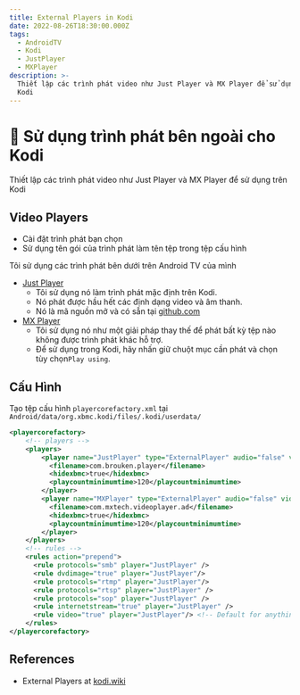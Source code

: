 ```yaml
---
title: External Players in Kodi
date: 2022-08-26T18:30:00.000Z
tags:
  - AndroidTV
  - Kodi
  - JustPlayer
  - MXPlayer
description: >-
  Thiết lập các trình phát video như Just Player và MX Player để sử dụng trên
  Kodi
---
```


# 📀 Sử dụng trình phát bên ngoài cho Kodi

Thiết lập các trình phát video như Just Player và MX Player để sử dụng trên Kodi

## Video Players

* Cài đặt trình phát bạn chọn
* Sử dụng tên gói của trình phát làm tên tệp trong tệp cấu hình

Tôi sử dụng các trình phát bên dưới trên Android TV của mình

* [Just Player](https://play.google.com/store/apps/details?id=com.brouken.player)
  * Tôi sử dụng nó làm trình phát mặc định trên Kodi.
  * Nó phát được hầu hết các định dạng video và âm thanh.
  * Nó là mã nguồn mở và có sẵn tại [github.com](https://github.com/moneytoo/Player)
* [MX Player](https://play.google.com/store/apps/details?id=com.mxtech.videoplayer.ad)
  * Tôi sử dụng nó như một giải pháp thay thế để phát bất kỳ tệp nào không được trình phát khác hỗ trợ.
  * Để sử dụng trong Kodi, hãy nhấn giữ chuột mục cần phát và chọn tùy chọn`Play using`.

## Cấu Hình

Tạo tệp cấu hình `playercorefactory.xml` tại  `Android/data/org.xbmc.kodi/files/.kodi/userdata/`

```xml
<playercorefactory>
    <!-- players -->
    <players>
        <player name="JustPlayer" type="ExternalPlayer" audio="false" video="true">
          <filename>com.brouken.player</filename>
          <hidexbmc>true</hidexbmc>
          <playcountminimumtime>120</playcountminimumtime>
        </player>
        <player name="MXPlayer" type="ExternalPlayer" audio="false" video="true">
          <filename>com.mxtech.videoplayer.ad</filename>
          <hidexbmc>true</hidexbmc>
          <playcountminimumtime>120</playcountminimumtime>
        </player>
    </players>
    <!-- rules -->
    <rules action="prepend">
      <rule protocols="smb" player="JustPlayer" />
      <rule dvdimage="true" player="JustPlayer"/>
      <rule protocols="rtmp" player="JustPlayer"/>
      <rule protocols="rtsp" player="JustPlayer" />
      <rule protocols="sop" player="JustPlayer" />
      <rule internetstream="true" player="JustPlayer" />
      <rule video="true" player="JustPlayer"/> <!-- Default for anything else not listed -->
    </rules>
</playercorefactory>
```

## References

* External Players at [kodi.wiki](https://kodi.wiki/view/External\_players)
